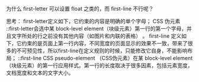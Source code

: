 为什么 first-letter 可以设置 float 之类的，而 first-line 不行呢？

思考：
first-letter定义如下，它约束的内容是明确的单个字母；
CSS 伪元素 ::first-letter会选中某 block-level element（块级元素）第一行的第一个字母，并且文字所处的行之前没有其他内容（如图片和内联的表格） 。
first-line 定义如下，它约束的是页面上第一行内容，不同宽度的页面显示的效果不一致，带来了很多的不可预见性，所以first-line在定义规则的时候，只能修改它自身，不能影响布局；
::first-line CSS pseudo-element （CSS伪元素）在某 block-level element （块级元素）的第一行应用样式。第一行的长度取决于很多因素，包括元素宽度，文档宽度和文本的文字大小。